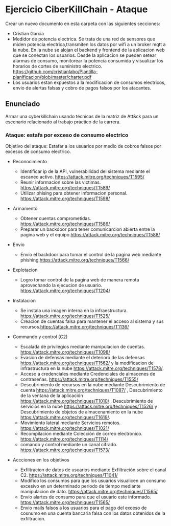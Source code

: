 # Ejercicio CiberKillChain - Ataque

Crear un nuevo documento en esta carpeta con las siguientes secciones:

 * Cristian Garcia
 * Medidor de potencia electrica. Se trata de una red de sensores que miden potencia electrica,transmiten los datos por wifi a un broker mqtt a la nube.
 En la nube se alojan el backend y frontend de la aplicacion web que se conectan los usuarios.
 Desde la aplicacion se pueden setear alarmas de consumo, monitorear la potencia consumida y visualizar los horarios de cortes de suministro electrico.
 https://github.com/cristianlabo/Plantilla-planificacion/blob/master/charter.pdf 
 * Los usuarios estan expuestos a la modificacion de consumos electricos, envio de alertas falsas y cobro de pagos falsos por los atacantes.



## Enunciado

Armar una cyberkillchain usando técnicas de la matriz de Att&ck para un escenario relacionado al trabajo práctico de la carrera.



### Ataque: estafa por exceso de consumo electrico

Objetivo del ataque: Estafar a los usuarios por medio de cobros falsos por excesos de consumo electrico.

* Reconocimiento
  - Identificar ip de la API, vulnerabilidad del sistema mediante el escaneo activo. https://attack.mitre.org/techniques/T1595/
  - Reunir informacion sobre las victimas. https://attack.mitre.org/techniques/T1589/
  - Utilizar phising para obtener informacion personal. https://attack.mitre.org/techniques/T1598/

* Armamento
  - Obtener cuentas comprometidas. https://attack.mitre.org/techniques/T1586/
  - Preparar un backdoor para tener comunicarcion abierta entre la pagina web y el equipo.https://attack.mitre.org/techniques/T1588/ 
  
* Envio
  - Envío el backdoor para tomar el control de la pagina web mediante phishing.https://attack.mitre.org/techniques/T1566/
  
* Explotacion
  - Logro tomar control de la pagina web de manera remota aprovechando la ejecucion de usuario. https://attack.mitre.org/techniques/T1204/
  
* Instalacion  
  - Se instala una imagen interna en la infraestructura. https://attack.mitre.org/techniques/T1525/
  - Creacion de cuentas falsa para mantener el acceso al sistema y sus recursos.https://attack.mitre.org/techniques/T1136/

* Commando y control (C2)
  - Escalada de privilegios mediante manipulacion de cuentas. https://attack.mitre.org/techniques/T1098/
  - Evasion de defensas mediante el deterioro de las defensas https://attack.mitre.org/techniques/T1562/  y la modificacion de infrastructura en la nube https://attack.mitre.org/techniques/T1578/.
  - Acceso a credenciales mediante Credenciales de almacenes de contraseñas. https://attack.mitre.org/techniques/T1555/
  - Descubrimiento de recursos en la nube mediante Descubrimiento de cuenta https://attack.mitre.org/techniques/T1087/ , Descubrimiento de la ventana de la aplicación https://attack.mitre.org/techniques/T1010/ , Descubrimiento de servicios en la nube https://attack.mitre.org/techniques/T1526/ y Descubrimiento de objetos de almacenamiento en la nube https://attack.mitre.org/techniques/T1619/.
  - Movimiento lateral mediante Servicios remotos. https://attack.mitre.org/techniques/T1021/
  - Recompilacion mediante Colección de correo electrónico. https://attack.mitre.org/techniques/T1114/
  - comando y control mediante un canal cifrado. https://attack.mitre.org/techniques/T1573/

  
* Accciones en los objetivos
  - Exfiltracion de datos de usuarios mediante Exfiltración sobre el canal C2. https://attack.mitre.org/techniques/T1041/ 
  - Modifico los consumos para que los usuarios visualicen un consumo excesivo en un determinado periodo de tiempo mediante manipulacion de dato. https://attack.mitre.org/techniques/T1565/
  - Envio alartes de consumo para que el usuario este informado. https://attack.mitre.org/techniques/T1565/
  - Envio mails falsos a los usuarios para el pago del exceso de cosnumo en una cuenta bancaria falsa con los datos obtenidos de la exfiltracion.


  

